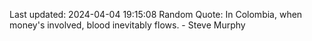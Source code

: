 Last updated: 2024-04-04 19:15:08
Random Quote: In Colombia, when money's involved, blood inevitably flows. - Steve Murphy